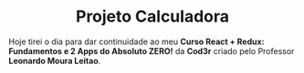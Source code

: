 <h1 align="center">Projeto Calculadora</h1>
<p>Hoje tirei o dia para dar continuidade ao meu <strong>Curso React + Redux: Fundamentos e 2 Apps do Absoluto ZERO!</strong> da <b>Cod3r</b> criado pelo Professor <strong>Leonardo Moura Leitao</strong>.
 
